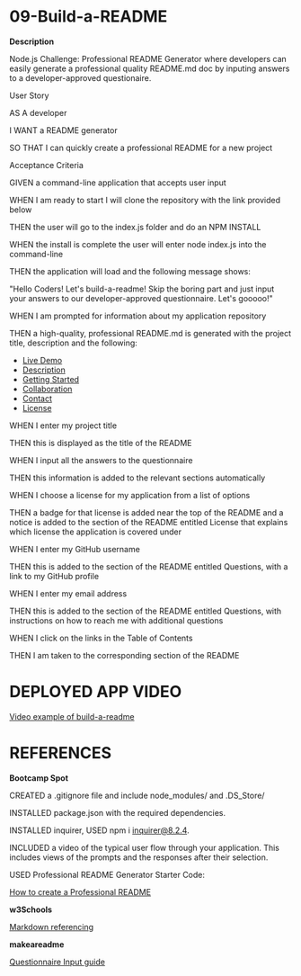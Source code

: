# 09-Build-a-README

**Description**

Node.js Challenge: Professional README Generator where developers can easily generate a professional quality README.md doc by inputing answers to a developer-approved questionaire.

User Story

AS A developer

I WANT a README generator

SO THAT I can quickly create a professional README for a new project

Acceptance Criteria

GIVEN a command-line application that accepts user input

WHEN I am ready to start I will clone the repository with the link provided below

THEN the user will go to the index.js folder and do an NPM INSTALL

WHEN the install is complete the user will enter node index.js into the command-line

THEN the application will load and the following message shows:

"Hello Coders! Let\'s build-a-readme! Skip the boring part and just input your answers to our 
developer-approved questionnaire. Let\'s gooooo!"

WHEN I am prompted for information about my application repository

THEN a high-quality, professional README.md is generated with the project title, description and the following:

- [Live Demo](#live-demo)
- [Description](#description)
- [Getting Started](#getting-started)
- [Collaboration](#collaborating)
- [Contact](#contact)
- [License](#license)

WHEN I enter my project title

THEN this is displayed as the title of the README

WHEN I input all the answers to the questionnaire

THEN this information is added to the relevant sections automatically

WHEN I choose a license for my application from a list of options

THEN a badge for that license is added near the top of the README and a notice is added to the section of the README entitled License that explains which license the 
application is covered under

WHEN I enter my GitHub username

THEN this is added to the section of the README entitled Questions, with a link to my GitHub profile

WHEN I enter my email address

THEN this is added to the section of the README entitled Questions, with instructions on how to reach me with additional questions

WHEN I click on the links in the Table of Contents

THEN I am taken to the corresponding section of the README

# DEPLOYED APP VIDEO

[Video example of build-a-readme](utils/assets/images/build-a-readme.webm)


# REFERENCES

**Bootcamp Spot**

CREATED a .gitignore file and include node_modules/ and .DS_Store/ 

INSTALLED package.json with the required dependencies. 

INSTALLED inquirer, USED npm i inquirer@8.2.4.

INCLUDED a video of the typical user flow through your application. This includes views of the prompts and the responses after their selection.

USED Professional README Generator Starter Code:

[How to create a Professional README](https://coding-boot-camp.github.io/full-stack/github/professional-readme-guide)

**w3Schools**

[Markdown referencing](https://https://www.w3schools.io/file/markdown-introduction/)

**makeareadme**

[Questionnaire Input guide](https://www.makeareadme.com/)
